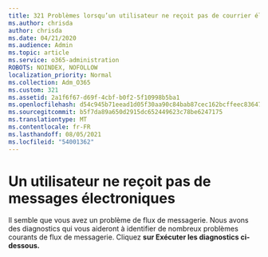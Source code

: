 ```yaml
---
title: 321 Problèmes lorsqu’un utilisateur ne reçoit pas de courrier électronique
ms.author: chrisda
author: chrisda
ms.date: 04/21/2020
ms.audience: Admin
ms.topic: article
ms.service: o365-administration
ROBOTS: NOINDEX, NOFOLLOW
localization_priority: Normal
ms.collection: Adm_O365
ms.custom: 321
ms.assetid: 2a1f6f67-d69f-4cbf-b0f2-5f10998b5ba1
ms.openlocfilehash: d54c945b71eead1d05f30aa90c84bab87cec162bcffeec836471b5a25c5055e6
ms.sourcegitcommit: b5f7da89a650d2915dc652449623c78be6247175
ms.translationtype: MT
ms.contentlocale: fr-FR
ms.lasthandoff: 08/05/2021
ms.locfileid: "54001362"
---
```

# <a name="a-user-isnt-receiving-email-messages"></a>Un utilisateur ne reçoit pas de messages électroniques

Il semble que vous avez un problème de flux de messagerie. Nous avons des diagnostics qui vous aideront à identifier de nombreux problèmes courants de flux de messagerie. Cliquez **sur Exécuter les diagnostics ci-dessous.**
 